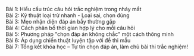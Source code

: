 Bài 1: Hiểu cấu trúc câu hỏi trắc nghiệm trong nháy mắt  
Bài 2: Kỹ thuật loại trừ nhanh - Loại sai, chọn đúng  
Bài 3: Mẹo nhận diện đáp án bẫy thường gặp  
Bài 4: Cách phân bổ thời gian hợp lý cho mỗi câu hỏi  
Bài 5: Phương pháp "chọn đáp án không chắc" một cách thông minh  
Bài 6: Áp dụng chiến thuật luyện tập với đề thi mẫu  
Bài 7: Tổng kết khóa học – Tự tin chọn đáp án, làm chủ bài thi trắc nghiệm!